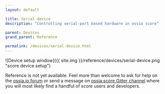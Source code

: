```yaml
---
layout: default

title: Serial device
description: "Controlling serial-port based hardware in ossia score"

parent: Devices
grand_parent: Reference

permalink: /devices/serial-device.html
---
```


![Device setup window]({{ site.img }}/reference/devices/serial-device.png "score device setup")

Reference is not yet available. Feel more than welcome to ask for help on the [ossia.io forum](https://forum.ossia.io) or send a message on [ossia score Gitter channel](https://gitter.im/ossia/score) where you will most likely find a handful of *score* users and developers.